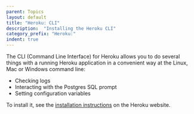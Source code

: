 ```yaml
---
parent: Topics
layout: default
title: "Heroku: CLI"
description:  "Installing the Heroku CLI"
category_prefix: "Heroku:"
indent: true
---
```



The CLI (Command Line Interface) for Heroku allows you to do several things with a running Heroku application
in a convenient way at the Linux, Mac or Windows command line:

* Checking logs 
* Interacting with the Postgres SQL prompt 
* Setting configuration variables

To install it, see the [installation instructions](https://devcenter.heroku.com/articles/heroku-cli#download-and-install) on the Heroku website.

